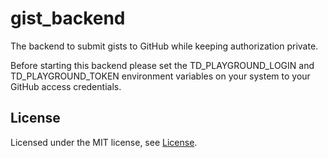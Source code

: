 # gist_backend

The backend to submit gists to GitHub while keeping authorization private.

Before starting this backend please set the TD_PLAYGROUND_LOGIN and TD_PLAYGROUND_TOKEN environment variables on your system to your GitHub access credentials.

## License

Licensed under the MIT license, see [License](./LICENSE.md).
